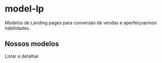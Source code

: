 # model-lp

Modelos de Landing pages para conversão de vendas e aperfeiçoarmos habilidades.

## Nossos modelos

Listar e detalhar